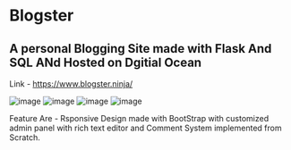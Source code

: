 # Blogster

## A personal Blogging Site made with Flask And SQL ANd Hosted on Dgitial Ocean 
Link - https://www.blogster.ninja/

![image](https://user-images.githubusercontent.com/68737300/125557972-cc2eefaa-81f7-46a9-a80d-6d45788d162b.png)
![image](https://user-images.githubusercontent.com/68737300/125558002-8e8b9ce1-97c3-4195-ac37-975b6a7fedc6.png)
![image](https://user-images.githubusercontent.com/68737300/125558052-d278dc9b-a1be-4373-a4e3-fb78c9d8e4d1.png)
![image](https://user-images.githubusercontent.com/68737300/125558096-eed0d2a8-f71b-4ca8-948d-6a459a05f945.png)

Feature Are - Rsponsive Design made with BootStrap with customized admin panel with rich text editor and Comment System implemented from Scratch.

